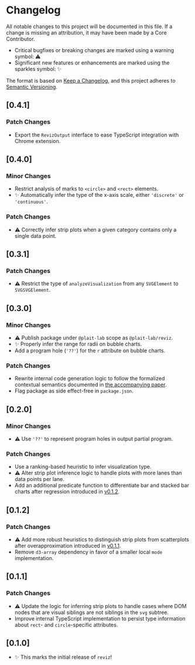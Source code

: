 # Changelog

All notable changes to this project will be documented in this file. If a change is missing an attribution, it may have been made by a Core Contributor.

- Critical bugfixes or breaking changes are marked using a warning symbol: ⚠️
- Significant new features or enhancements are marked using the sparkles symbol: ✨

The format is based on [Keep a Changelog](https://keepachangelog.com/en/1.0.0/), and this project adheres to [Semantic Versioning](https://semver.org/spec/v2.0.0.html).

## [0.4.1]

### Patch Changes

- Export the `RevizOutput` interface to ease TypeScript integration with Chrome extension.

## [0.4.0]

### Minor Changes

- Restrict analysis of marks to `<circle>` and `<rect>` elements.
- ✨ Automatically infer the type of the x-axis scale, either `'discrete'` or `'continuous'`.

### Patch Changes

- ⚠️ Correctly infer strip plots when a given category contains only a single data point.

## [0.3.1]

### Patch Changes

- ⚠️ Restrict the type of `analyzeVisualization` from any `SVGElement` to `SVGSVGElement`.

## [0.3.0]

### Minor Changes

- ⚠️ Publish package under `@plait-lab` scope as `@plait-lab/reviz`.
- ✨ Properly infer the range for radii on bubble charts.
- Add a program hole (`'??'`) for the `r` attribute on bubble charts.

### Patch Changes

- Rewrite internal code generation logic to follow the formalized contextual semantics documented in [the accompanying paper](/paper/reviz.pdf).
- Flag package as side effect-free in `package.json`.

## [0.2.0]

### Minor Changes

- ⚠️ Use `'??'` to represent program holes in output partial program.

### Patch Changes

- Use a ranking-based heuristic to infer visualization type.
- ⚠️ Alter strip plot inference logic to handle plots with more lanes than data points per lane.
- Add an additional predicate function to differentiate bar and stacked bar charts after regression introduced in [v0.1.2](#[0.1.2]).

## [0.1.2]

### Patch Changes

- ⚠️ Add more robust heuristics to distinguish strip plots from scatterplots after overapproximation introduced in [v0.1.1](#[0.1.1]).
- Remove `d3-array` dependency in favor of a smaller local `mode` implementation.

## [0.1.1]

### Patch Changes

- ⚠️ Update the logic for inferring strip plots to handle cases where DOM nodes that are visual siblings are not siblings in the `svg` subtree.
- Improve internal TypeScript implementation to persist type information about `rect`- and `circle`-specific attributes.

## [0.1.0]

- ✨ This marks the initial release of `reviz`!
